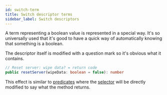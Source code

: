 ```yaml
---
id: switch-term
title: Switch descriptor terms
sidebar_label: Switch descriptors
---
```


A term representing a boolean value is represented in a special way. It's so universally used that it's good to have a quick way of automatically knowing that something is a boolean.

The descriptor itself is modified with a question mark so it's obvious what it contains.

```typescript
// Reset server: wipe data? = return code
public resetServer(wipeData: boolean = false): number
```

This effect is similar to [predicates](predicates.md) where the [selector](selector.md) will be directly modified to say what the method returns.